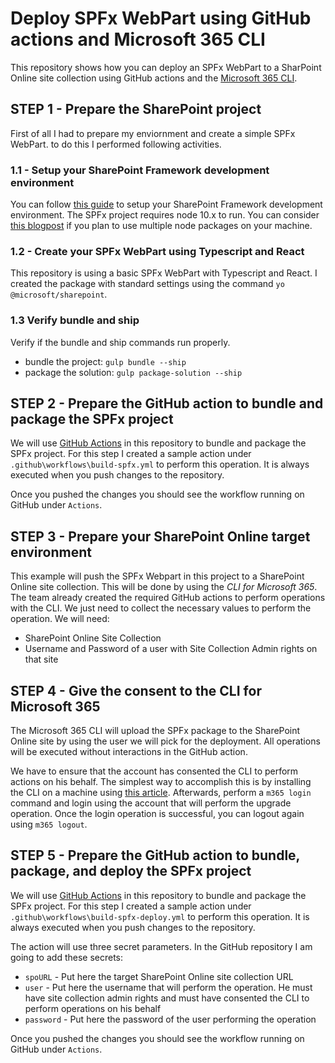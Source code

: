 # Deploy SPFx WebPart using GitHub actions and Microsoft 365 CLI

This repository shows how you can deploy an SPFx WebPart to a SharPoint Online site collection using GitHub actions and the [Microsoft 365 CLI](https://pnp.github.io/cli-microsoft365/).

## STEP 1 - Prepare the SharePoint project
First of all I had to prepare my enviornment and create a simple SPFx WebPart. to do this I performed following activities.

### 1.1 - Setup your SharePoint Framework development environment
You can follow [this guide](https://docs.microsoft.com/en-us/sharepoint/dev/spfx/set-up-your-development-environment) to setup your SharePoint Framework development environment. The SPFx project requires node 10.x to run. You can consider [this blogpost](https://www.nubo.eu/Install-Multiple-Node-Versions-On-Windows/) if you plan to use multiple node packages on your machine.

### 1.2 - Create your SPFx WebPart using Typescript and React
This repository is using a basic SPFx WebPart with Typescript and React. I created the package with standard settings using the command `yo @microsoft/sharepoint`.

### 1.3 Verify bundle and ship
Verify if the bundle and ship commands run properly.
- bundle the project: `gulp bundle --ship`
- package the solution: `gulp package-solution --ship`

## STEP 2 - Prepare the GitHub action to bundle and package the SPFx project
We will use [GitHub Actions](https://docs.github.com/en/free-pro-team@latest/actions) in this repository to bundle and package the SPFx project. For this step I created a sample action under `.github\workflows\build-spfx.yml` to perform this operation. It is always executed when you push changes to the repository.

Once you pushed the changes you should see the workflow running on GitHub under `Actions`.

## STEP 3 - Prepare your SharePoint Online target environment
This example will push the SPFx Webpart in this project to a SharePoint Online site collection. This will be done by using the *CLI for Microsoft 365*. The team already created the required GitHub actions to perform operations with the CLI. We just need to collect the necessary values to perform the operation. We will need:
- SharePoint Online Site Collection
- Username and Password of a user with Site Collection Admin rights on that site

## STEP 4 - Give the consent to the CLI for Microsoft 365
The Microsoft 365 CLI will upload the SPFx package to the SharePoint Online site by using the user we will pick for the deployment. All operations will be executed without interactions in the GitHub action. 

We have to ensure that the account has consented the CLI to perform actions on his behalf. The simplest way to accomplish this is by installing the CLI on a machine using [this article](https://pnp.github.io/cli-microsoft365/). Afterwards, perform a `m365 login` command and login using the account that will perform the upgrade operation. Once the login operation is successful, you can logout again using `m365 logout`.

## STEP 5 - Prepare the GitHub action to bundle, package, and deploy the SPFx project
We will use [GitHub Actions](https://docs.github.com/en/free-pro-team@latest/actions) in this repository to bundle and package the SPFx project. For this step I created a sample action under `.github\workflows\build-spfx-deploy.yml` to perform this operation. It is always executed when you push changes to the repository.

The action will use three secret parameters. In the GitHub repository I am going to add these secrets:
- `spoURL` - Put here the target SharePoint Online site collection URL
- `user` - Put here the username that will perform the operation. He must have site collection admin rights and must have consented the CLI to perform operations on his behalf
- `password` - Put here the password of the user performing the operation

Once you pushed the changes you should see the workflow running on GitHub under `Actions`.



